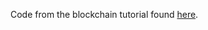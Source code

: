 Code from the blockchain tutorial found <a href="https://medium.com/@mycoralhealth/part-2-networking-code-your-own-blockchain-in-less-than-200-lines-of-go-17fe1dad46e1">here</a>.
